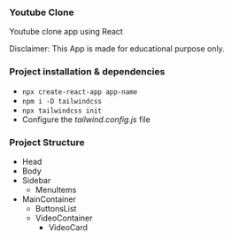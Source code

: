 ### Youtube Clone

Youtube clone app using React

Disclaimer: This App is made for educational purpose only.

### Project installation & dependencies

- `npx create-react-app app-name`
- `npm i -D tailwindcss`
- `npx tailwindcss init`
- Configure the _tailwind.config.js_ file

### Project Structure

- Head
- Body
- Sidebar
    - MenuItems
- MainContainer
    - ButtonsList
    - VideoContainer
        - VideoCard

